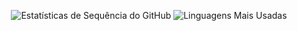 <p align="center">
  <img 
    src="https://github-readme-streak-stats.herokuapp.com/?user=Moises-Sousa0&theme=tokyonight&hide_border=true&border_radius=5"
    alt="Estatísticas de Sequência do GitHub"
  />
  <img 
    src="https://github-readme-stats.vercel.app/api/top-langs/?username=Moises-Sousa0&theme=tokyonight&layout=compact&custom_title=Tecnologias&langs_count=6"
    alt="Linguagens Mais Usadas"
  />
</p>

